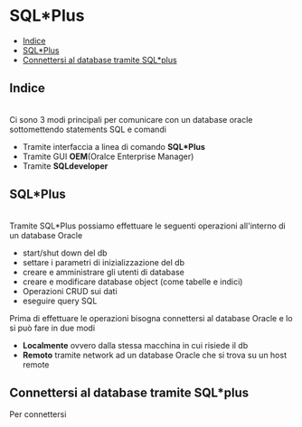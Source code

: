 <link rel="stylesheet" type="text/css" media="all" href="D:\Users\idona\Notes\css\avenue.css"/></link>

# SQL*Plus #

<!-- MarkdownTOC autolink="true" autoanchor="false" -->

- [Indice](#indice)
- [SQL*Plus](#sqlplus)
- [Connettersi al database tramite SQL*plus](#connettersi-al-database-tramite-sqlplus)

<!-- /MarkdownTOC -->


## Indice ##

<br>
Ci sono 3 modi principali per comunicare con un database oracle sottomettendo statements SQL e comandi

- Tramite interfaccia a linea di comando **SQL*Plus**
- Tramite GUI __OEM__(Oralce Enterprise Manager)
- Tramite __SQLdeveloper__


## SQL*Plus ##

<br>
Tramite SQL*Plus possiamo effettuare le seguenti operazioni all'interno di un database
Oracle

- start/shut down del db
- settare i parametri di inizializzazione del db
- creare e amministrare gli utenti di database
- creare e modificare database object (come tabelle e indici)
- Operazioni CRUD sui dati
- eseguire query SQL

Prima di effettuare le operazioni bisogna connettersi al database Oracle e lo si può fare in
due modi


- **Localmente** ovvero dalla stessa macchina in cui risiede il db
- **Remoto** tramite network ad un database Oracle che si trova su un host remote

## Connettersi al database tramite SQL*plus

Per connettersi 





